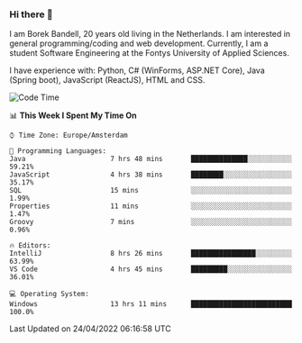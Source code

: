 ### Hi there 👋

I am Borek Bandell, 20 years old living in the Netherlands. I am interested in general programming/coding and web development. Currently, I am a student Software Engineering at the Fontys University of Applied Sciences.

I have experience with: Python, C# (WinForms, ASP.NET Core), Java (Spring boot), JavaScript (ReactJS), HTML and CSS.

<!--START_SECTION:waka-->
![Code Time](http://img.shields.io/badge/Code%20Time-102%20hrs%2023%20mins-blue)

📊 **This Week I Spent My Time On** 

```text
⌚︎ Time Zone: Europe/Amsterdam

💬 Programming Languages: 
Java                     7 hrs 48 mins       ██████████████░░░░░░░░░░░   59.21% 
JavaScript               4 hrs 38 mins       ████████░░░░░░░░░░░░░░░░░   35.17% 
SQL                      15 mins             ░░░░░░░░░░░░░░░░░░░░░░░░░   1.99% 
Properties               11 mins             ░░░░░░░░░░░░░░░░░░░░░░░░░   1.47% 
Groovy                   7 mins              ░░░░░░░░░░░░░░░░░░░░░░░░░   0.96%

🔥 Editors: 
IntelliJ                 8 hrs 26 mins       ████████████████░░░░░░░░░   63.99% 
VS Code                  4 hrs 45 mins       █████████░░░░░░░░░░░░░░░░   36.01%

💻 Operating System: 
Windows                  13 hrs 11 mins      █████████████████████████   100.0%

```


 Last Updated on 24/04/2022 06:16:58 UTC
<!--END_SECTION:waka-->

<!--**tcBorek2002/tcBorek2002** is a ✨ _special_ ✨ repository because its `README.md` (this file) appears on your GitHub profile.

Here are some ideas to get you started:

- 🔭 I’m currently working on ...
- 🌱 I’m currently learning ...
- 👯 I’m looking to collaborate on ...
- 🤔 I’m looking for help with ...
- 💬 Ask me about ...
- 📫 How to reach me: ...
- 😄 Pronouns: ...
- ⚡ Fun fact: ...
-->
